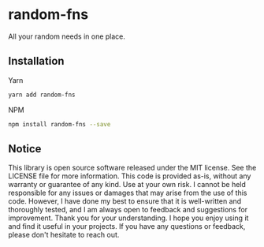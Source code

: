 <!-- infuser start header -->  
# random-fns  
All your random needs in one place.  
<!-- infuser end header -->

<!-- infuser start installation -->  
## Installation  
Yarn  
```bash  
yarn add random-fns  
```  
NPM  
```bash  
npm install random-fns --save  
```  
<!-- infuser end installation -->

<!-- infuser start usage -->
<!-- infuser end usage -->

<!-- infuser start development -->
<!-- infuser end development -->

<!-- infuser start footer -->  
## Notice  
This library is open source software released under the MIT license. See the LICENSE file for more information. This code is provided as-is, without any warranty or guarantee of any kind. Use at your own risk. I cannot be held responsible for any issues or damages that may arise from the use of this code. However, I have done my best to ensure that it is well-written and thoroughly tested, and I am always open to feedback and suggestions for improvement. Thank you for your understanding. I hope you enjoy using it and find it useful in your projects. If you have any questions or feedback, please don't hesitate to reach out.  
<!-- infuser end footer -->
